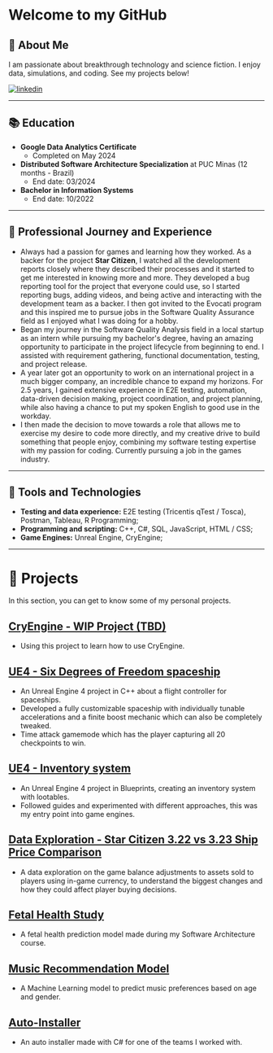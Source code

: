 # Welcome to my GitHub

## 🚀 About Me
I am passionate about breakthrough technology and science fiction. I enjoy data, simulations, and coding. See my projects below!

[![linkedin](https://img.shields.io/badge/linkedin-0A66C2?style=for-the-badge&logo=linkedin&logoColor=white)](https://www.linkedin.com/in/matheus-perches/)

---

## 📚 Education
- **Google Data Analytics Certificate**
    - Completed on May 2024
- **Distributed Software Architecture Specialization** at PUC Minas (12 months - Brazil)
    - End date: 03/2024
- **Bachelor in Information Systems**
    - End date: 10/2022

---

## 🔮 Professional Journey and Experience
- Always had a passion for games and learning how they worked. As a backer for the project **Star Citizen**, I watched all the development reports closely where they described their processes and it started to get me interested in knowing more and more. They developed a bug reporting tool for the project that everyone could use, so I started reporting bugs, adding videos, and being active and interacting with the development team as a backer. I then got invited to the Evocati program and this inspired me to pursue jobs in the Software Quality Assurance field as I enjoyed what I was doing for a hobby.
- Began my journey in the Software Quality Analysis field in a local startup as an intern while pursuing my bachelor's degree, having an amazing opportunity to participate in the project lifecycle from beginning to end. I assisted with requirement gathering, functional documentation, testing, and project release.
- A year later got an opportunity to work on an international project in a much bigger company, an incredible chance to expand my horizons. For 2.5 years, I gained extensive experience in E2E testing, automation, data-driven decision making, project coordination, and project planning, while also having a chance to put my spoken English to good use in the workday.
- I then made the decision to move towards a role that allows me to exercise my desire to code more directly, and my creative drive to build something that people enjoy, combining my software testing expertise with my passion for coding. Currently pursuing a job in the games industry.

---

## 🧪 Tools and Technologies
- **Testing and data experience:** E2E testing (Tricentis qTest / Tosca), Postman, Tableau, R Programming;
- **Programming and scripting:** C++, C#, SQL, JavaScript, HTML / CSS;
- **Game Engines:** Unreal Engine, CryEngine;

---

# 📝 Projects
In this section, you can get to know some of my personal projects.

## [CryEngine - WIP Project (TBD)](https://github.com/matheusperches/cryprototype)
- Using this project to learn how to use CryEngine.

## [UE4 - Six Degrees of Freedom spaceship](https://github.com/matheusperches/PlaygroundProj)
- An Unreal Engine 4 project in C++ about a flight controller for spaceships.
- Developed a fully customizable spaceship with individually tunable accelerations and a finite boost mechanic which can also be completely tweaked.
- Time attack gamemode which has the player capturing all 20 checkpoints to win.

## [UE4 - Inventory system](https://github.com/matheusperches/UE4-Inventory-Blueprints)
- An Unreal Engine 4 project in Blueprints, creating an inventory system with lootables.
- Followed guides and experimented with different approaches, this was my entry point into game engines.

## [Data Exploration - Star Citizen 3.22 vs 3.23 Ship Price Comparison](https://github.com/matheusperches/sc_ship_prices_322_323)
- A data exploration on the game balance adjustments to assets sold to players using in-game currency, to understand the biggest changes and how they could affect player buying decisions.

## [Fetal Health Study](https://github.com/matheusperches/Fetal-health-study)
- A fetal health prediction model made during my Software Architecture course.

## [Music Recommendation Model](https://github.com/matheusperches/MusicRecommendation)
- A Machine Learning model to predict music preferences based on age and gender.

## [Auto-Installer](https://github.com/matheusperches/Auto-Installer)
- An auto installer made with C# for one of the teams I worked with.
